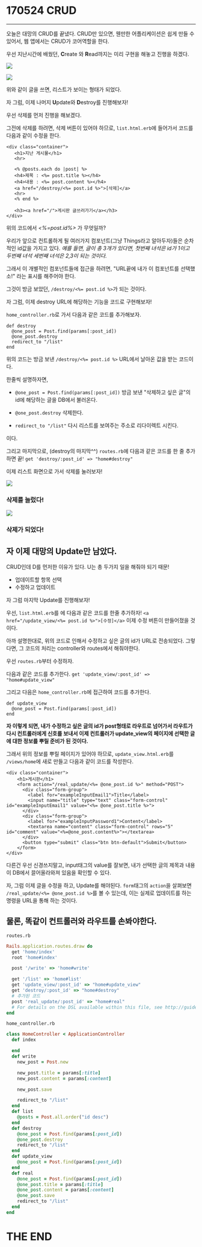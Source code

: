 # 170524 CRUD

----

오늘은 대망의 CRUD를 끝냈다.
CRUD만 있으면, 웬만한 어플리케이션은 쉽게 만들 수 있어서, 웹 앱에서는 CRUD가 코어역할을 한다.

우선 지난시간에 배웠던, **C**reate 와 **R**ead까지는 미리 구현을 해놓고 진행을 하겠다.

![](./images/1.png)

![](./images/2.png)

위와 같이 글을 쓰면, 리스트가 보이는 형태가 되었다.

 자 그럼, 이제 나머지 **U**pdate와 **D**estroy를 진행해보자!
 
 우선 삭제를 먼저 진행을 해보겠다.
 
 그전에 삭제를 하려면, 삭제 버튼이 있어야 하므로, `list.html.erb`에 들어가서 코드를 다음과 같이 수정을 한다. 
 ```erb
 <div class="container">
	<h1>지난 게시물</h1>
	<hr>
	
	<% @posts.each do |post| %>
	<h4>제목 : <%= post.title %></h4>
	<h4>내용 : <%= post.content %></h4>
	<a href="/destroy/<%= post.id %>">[삭제]</a>
	<hr>
	<% end %>
	
	<h3><a href="/">게시판 글쓰러가기</a></h3>
</div>
 ```
 위의 코드에서 *<%=post.id%>* 가 무엇일까?
 
우리가 앞으로 컨트롤하게 될 여러가지 컴포넌트(그냥 Things라고 알아두자)들은 순차적인 id값을 가지고 있다. *예를 들면, 글이 총 3개가 있다면, 첫번째 녀석은 id가 1이고 두번째 녀석 세번째 녀석은 2,3이 되는 것이다.*

그래서 이 개별적인 컴포넌트들에 접근을 하려면, "URL끝에 내가 이 컴포넌트를 선택했소!" 라는 표시를 해주어야 한다.

그것이 방금 보았던, `/destroy/<%= post.id %>`가 되는 것이다.

자 그럼, 이제 destroy URL에 해당하는 기능을 코드로 구현해보자! 

`home_controller.rb`로 가서 다음과 같은 코드를 추가해보자.

```rails
def destroy
  @one_post = Post.find(params[:post_id])
  @one_post.destroy
  redirect_to "/list"
end
```

위의 코드는 방금 보낸 `/destroy/<%= post.id %>` URL에서 날아온 값을 받는 코드이다.

한줄씩 설명하자면, 

- `@one_post = Post.find(params[:post_id])`
방금 보낸 "삭제하고 싶은 글"의 id에 해당하는 글을 DB에서 불러온다.

- `@one_post.destroy`
삭제한다.

- `redirect_to "/list"`
다시 리스트를 보여주는 주소로 리다이렉트 시킨다.

이다.

그리고 마지막으로, (destroy의 마지막^^)
`routes.rb`에 다음과 같은 코드를 한 줄 추가하면 끝!
`get 'destroy/:post_id' => "home#destroy"`

이제 리스트 화면으로 가서 삭제를 눌러보자!

![](./images/3.png)
### 삭제를 눌렀다!
![](./images/4.png)
### 삭제가 되었다!

## 자 이제 대망의 Update만 남았다. 

CRUD인데 D를 먼저한 이유가 있다. U는 총 두가지 일을 해줘야 되기 때문!

- 업데이트할 항목 선택
- 수정하고 업데이트

자 그럼 마지막 Update를 진행해보자!

우선, `list.html.erb`를 에 다음과 같은 코드를 한줄 추가하자!
`<a href="/update_view/<%= post.id %>">[수정]</a>`
이제 수정 버튼이 만들어졌을 것이다.

아까 설명한대로, 위의 코드로 인해서 수정하고 싶은 글의 id가 URL로 전송되었다. 
그렇다면, 그 코드의 처리는 controller와 routes에서 해줘야한다.

우선 `routes.rb`부터 수정하자.

다음과 같은 코드를 추가한다.
`get 'update_view/:post_id' => "home#update_view"`

그리고 다음은 `home_controller.rb`에 접근하여 코드를 추가한다.
```rails
def update_view
  @one_post = Post.find(params[:post_id])
end
```
**자 이렇게 되면, 내가 수정하고 싶은 글의 id가 post형태로 라우트로 넘어가서 라우트가 다시 컨트롤러에게 신호를 보내서 이제 컨트롤러가 update_view의 페이지에 선택한 글에 대한 정보를 뿌릴 준비가 된 것이다.**

그래서 위의 정보를 뿌릴 페이지가 있어야 하므로, `update_view.html.erb`를 `/views/home`에 새로 만들고 다음과 같이 코드를 작성한다.

```rails
<div class="container">
	<h1>게시판</h1>
	<form action="/real_update/<%= @one_post.id %>" method="POST">
	  <div class="form-group">
	    <label for="exampleInputEmail1">Title</label>
	    <input name="title" type="text" class="form-control" id="exampleInputEmail1" value="<%= @one_post.title %>">
	  </div>
	  <div class="form-group">
	    <label for="exampleInputPassword1">Content</label>
	    <textarea name="content" class="form-control" rows="5" id="comment" value="<%=@one_post.content%>"></textarea>
	  </div>
	  <button type="submit" class="btn btn-default">Submit</button>
	</form>
</div>
```
다른건 우선 신경쓰지말고, input태그의 value를 잘보면, 내가 선택한 글의 제목과 내용이 DB에서 끌어올라와져 있음을 확인할 수 있다.

자, 그럼 이제 글을 수정을 하고, Update를 해야된다.
`form`태그의 `action`을 살펴보면 `/real_update/<%= @one_post.id %>`를 볼 수 있는데, 이는 실제로 업데이트를 하는 명령을 URL을 통해 하는 것이다.

## 물론, 똑같이 컨트롤러와 라우트를 손봐야한다.

`routes.rb`

```ruby
Rails.application.routes.draw do
  get 'home/index'
  root 'home#index'

  post '/write' => 'home#write'

  get '/list' => 'home#list'
  get 'update_view/:post_id' => "home#update_view"
  get 'destroy/:post_id' => "home#destroy"
  # 추가된 코드
  post 'real_update/:post_id' => "home#real"
  # For details on the DSL available within this file, see http://guides.rubyonrails.org/routing.html
end
```
`home_controller.rb`
```ruby
class HomeController < ApplicationController
  def index

  end
  def write
  	new_post = Post.new

  	new_post.title = params[:title]
  	new_post.content = params[:content]

  	new_post.save

  	redirect_to "/list"
  end
  def list
  	@posts = Post.all.order("id desc")
  end
  def destroy
  	@one_post = Post.find(params[:post_id])
  	@one_post.destroy
  	redirect_to "/list"
  end
  def update_view
  	@one_post = Post.find(params[:post_id])
  end
  def real
  	@one_post = Post.find(params[:post_id])
  	@one_post.title = params[:title]
  	@one_post.content = params[:content]
  	@one_post.save
  	redirect_to "/list"
  end
end

```

# THE END